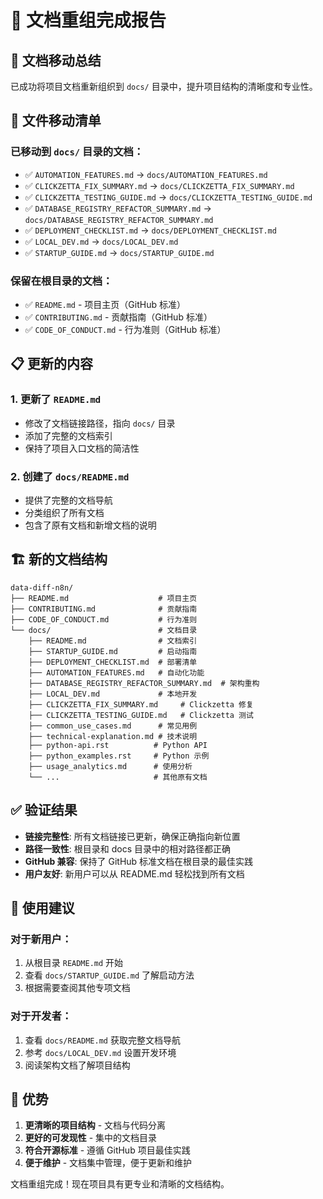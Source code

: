 # 📁 文档重组完成报告

## 🚀 文档移动总结

已成功将项目文档重新组织到 `docs/` 目录中，提升项目结构的清晰度和专业性。

## 📂 文件移动清单

### 已移动到 `docs/` 目录的文档：
- ✅ `AUTOMATION_FEATURES.md` → `docs/AUTOMATION_FEATURES.md`
- ✅ `CLICKZETTA_FIX_SUMMARY.md` → `docs/CLICKZETTA_FIX_SUMMARY.md`
- ✅ `CLICKZETTA_TESTING_GUIDE.md` → `docs/CLICKZETTA_TESTING_GUIDE.md`
- ✅ `DATABASE_REGISTRY_REFACTOR_SUMMARY.md` → `docs/DATABASE_REGISTRY_REFACTOR_SUMMARY.md`
- ✅ `DEPLOYMENT_CHECKLIST.md` → `docs/DEPLOYMENT_CHECKLIST.md`
- ✅ `LOCAL_DEV.md` → `docs/LOCAL_DEV.md`
- ✅ `STARTUP_GUIDE.md` → `docs/STARTUP_GUIDE.md`

### 保留在根目录的文档：
- ✅ `README.md` - 项目主页（GitHub 标准）
- ✅ `CONTRIBUTING.md` - 贡献指南（GitHub 标准）
- ✅ `CODE_OF_CONDUCT.md` - 行为准则（GitHub 标准）

## 📋 更新的内容

### 1. 更新了 `README.md`
- 修改了文档链接路径，指向 `docs/` 目录
- 添加了完整的文档索引
- 保持了项目入口文档的简洁性

### 2. 创建了 `docs/README.md`
- 提供了完整的文档导航
- 分类组织了所有文档
- 包含了原有文档和新增文档的说明

## 🏗️ 新的文档结构

```
data-diff-n8n/
├── README.md                    # 项目主页
├── CONTRIBUTING.md              # 贡献指南
├── CODE_OF_CONDUCT.md           # 行为准则
└── docs/                        # 文档目录
    ├── README.md                # 文档索引
    ├── STARTUP_GUIDE.md         # 启动指南
    ├── DEPLOYMENT_CHECKLIST.md  # 部署清单
    ├── AUTOMATION_FEATURES.md   # 自动化功能
    ├── DATABASE_REGISTRY_REFACTOR_SUMMARY.md  # 架构重构
    ├── LOCAL_DEV.md             # 本地开发
    ├── CLICKZETTA_FIX_SUMMARY.md     # Clickzetta 修复
    ├── CLICKZETTA_TESTING_GUIDE.md   # Clickzetta 测试
    ├── common_use_cases.md      # 常见用例
    ├── technical-explanation.md # 技术说明
    ├── python-api.rst          # Python API
    ├── python_examples.rst     # Python 示例
    ├── usage_analytics.md      # 使用分析
    └── ...                     # 其他原有文档
```

## ✅ 验证结果

- **链接完整性**: 所有文档链接已更新，确保正确指向新位置
- **路径一致性**: 根目录和 docs 目录中的相对路径都正确
- **GitHub 兼容**: 保持了 GitHub 标准文档在根目录的最佳实践
- **用户友好**: 新用户可以从 README.md 轻松找到所有文档

## 📖 使用建议

### 对于新用户：
1. 从根目录 `README.md` 开始
2. 查看 `docs/STARTUP_GUIDE.md` 了解启动方法
3. 根据需要查阅其他专项文档

### 对于开发者：
1. 查看 `docs/README.md` 获取完整文档导航
2. 参考 `docs/LOCAL_DEV.md` 设置开发环境
3. 阅读架构文档了解项目结构

## 🎯 优势

1. **更清晰的项目结构** - 文档与代码分离
2. **更好的可发现性** - 集中的文档目录
3. **符合开源标准** - 遵循 GitHub 项目最佳实践
4. **便于维护** - 文档集中管理，便于更新和维护

文档重组完成！现在项目具有更专业和清晰的文档结构。
